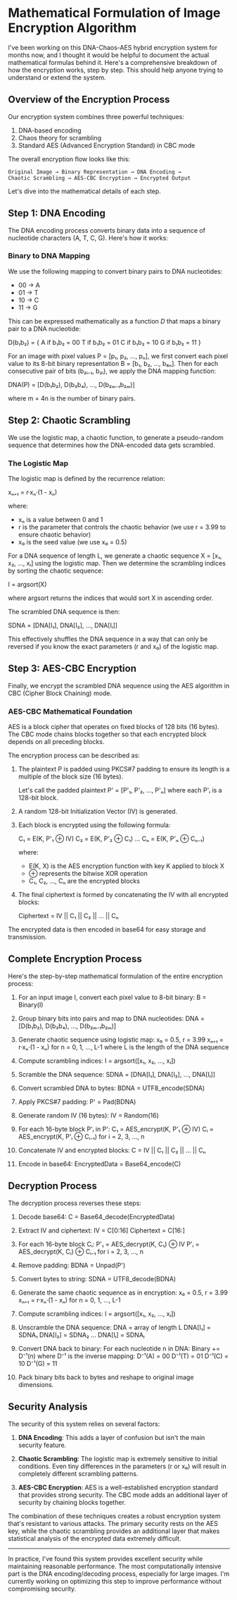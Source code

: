# Mathematical Formulation of Image Encryption Algorithm

I've been working on this DNA-Chaos-AES hybrid encryption system for months now, and I thought it would be helpful to document the actual mathematical formulas behind it. Here's a comprehensive breakdown of how the encryption works, step by step. This should help anyone trying to understand or extend the system.

## Overview of the Encryption Process

Our encryption system combines three powerful techniques:
1. DNA-based encoding
2. Chaos theory for scrambling
3. Standard AES (Advanced Encryption Standard) in CBC mode

The overall encryption flow looks like this:

```
Original Image → Binary Representation → DNA Encoding → 
Chaotic Scrambling → AES-CBC Encryption → Encrypted Output
```

Let's dive into the mathematical details of each step.

## Step 1: DNA Encoding

The DNA encoding process converts binary data into a sequence of nucleotide characters (A, T, C, G). Here's how it works:

### Binary to DNA Mapping
We use the following mapping to convert binary pairs to DNA nucleotides:
- 00 → A
- 01 → T
- 10 → C
- 11 → G

This can be expressed mathematically as a function *D* that maps a binary pair to a DNA nucleotide:

D(b₁b₂) = {
    A if b₁b₂ = 00
    T if b₁b₂ = 01
    C if b₁b₂ = 10
    G if b₁b₂ = 11
}

For an image with pixel values P = [p₁, p₂, ..., pₙ], we first convert each pixel value to its 8-bit binary representation B = [b₁, b₂, ..., b₈ₙ]. Then for each consecutive pair of bits (b₂ᵢ₋₁, b₂ᵢ), we apply the DNA mapping function:

DNA(P) = [D(b₁b₂), D(b₃b₄), ..., D(b₂ₘ₋₁b₂ₘ)]

where m = 4n is the number of binary pairs.

## Step 2: Chaotic Scrambling

We use the logistic map, a chaotic function, to generate a pseudo-random sequence that determines how the DNA-encoded data gets scrambled.

### The Logistic Map

The logistic map is defined by the recurrence relation:

xₙ₊₁ = r·xₙ·(1 - xₙ)

where:
- xₙ is a value between 0 and 1
- r is the parameter that controls the chaotic behavior (we use r = 3.99 to ensure chaotic behavior)
- x₀ is the seed value (we use x₀ = 0.5)

For a DNA sequence of length L, we generate a chaotic sequence X = [x₁, x₂, ..., xₗ] using the logistic map. Then we determine the scrambling indices by sorting the chaotic sequence:

I = argsort(X)

where argsort returns the indices that would sort X in ascending order.

The scrambled DNA sequence is then:

SDNA = [DNA[I₁], DNA[I₂], ..., DNA[Iₗ]]

This effectively shuffles the DNA sequence in a way that can only be reversed if you know the exact parameters (r and x₀) of the logistic map.

## Step 3: AES-CBC Encryption

Finally, we encrypt the scrambled DNA sequence using the AES algorithm in CBC (Cipher Block Chaining) mode.

### AES-CBC Mathematical Foundation

AES is a block cipher that operates on fixed blocks of 128 bits (16 bytes). The CBC mode chains blocks together so that each encrypted block depends on all preceding blocks.

The encryption process can be described as:

1. The plaintext P is padded using PKCS#7 padding to ensure its length is a multiple of the block size (16 bytes).
   
   Let's call the padded plaintext P' = [P'₁, P'₂, ..., P'ₙ] where each P'ᵢ is a 128-bit block.

2. A random 128-bit Initialization Vector (IV) is generated.

3. Each block is encrypted using the following formula:
   
   C₁ = E(K, P'₁ ⊕ IV)
   C₂ = E(K, P'₂ ⊕ C₁)
   ...
   Cₙ = E(K, P'ₙ ⊕ Cₙ₋₁)
   
   where:
   - E(K, X) is the AES encryption function with key K applied to block X
   - ⊕ represents the bitwise XOR operation
   - C₁, C₂, ..., Cₙ are the encrypted blocks

4. The final ciphertext is formed by concatenating the IV with all encrypted blocks:
   
   Ciphertext = IV || C₁ || C₂ || ... || Cₙ

The encrypted data is then encoded in base64 for easy storage and transmission.

## Complete Encryption Process

Here's the step-by-step mathematical formulation of the entire encryption process:

1. For an input image I, convert each pixel value to 8-bit binary: 
   B = Binary(I)

2. Group binary bits into pairs and map to DNA nucleotides:
   DNA = [D(b₁b₂), D(b₃b₄), ..., D(b₂ₘ₋₁b₂ₘ)]

3. Generate chaotic sequence using logistic map:
   x₀ = 0.5, r = 3.99
   xₙ₊₁ = r·xₙ·(1 - xₙ) for n = 0, 1, ..., L-1
   where L is the length of the DNA sequence

4. Compute scrambling indices:
   I = argsort([x₁, x₂, ..., xₗ])

5. Scramble the DNA sequence:
   SDNA = [DNA[I₁], DNA[I₂], ..., DNA[Iₗ]]

6. Convert scrambled DNA to bytes:
   BDNA = UTF8_encode(SDNA)

7. Apply PKCS#7 padding:
   P' = Pad(BDNA)

8. Generate random IV (16 bytes):
   IV = Random(16)

9. For each 16-byte block P'ᵢ in P':
   C₁ = AES_encrypt(K, P'₁ ⊕ IV)
   Cᵢ = AES_encrypt(K, P'ᵢ ⊕ Cᵢ₋₁) for i = 2, 3, ..., n

10. Concatenate IV and encrypted blocks:
    C = IV || C₁ || C₂ || ... || Cₙ

11. Encode in base64:
    EncryptedData = Base64_encode(C)

## Decryption Process

The decryption process reverses these steps:

1. Decode base64:
   C = Base64_decode(EncryptedData)

2. Extract IV and ciphertext:
   IV = C[0:16]
   Ciphertext = C[16:]

3. For each 16-byte block Cᵢ:
   P'₁ = AES_decrypt(K, C₁) ⊕ IV
   P'ᵢ = AES_decrypt(K, Cᵢ) ⊕ Cᵢ₋₁ for i = 2, 3, ..., n

4. Remove padding:
   BDNA = Unpad(P')

5. Convert bytes to string:
   SDNA = UTF8_decode(BDNA)

6. Generate the same chaotic sequence as in encryption:
   x₀ = 0.5, r = 3.99
   xₙ₊₁ = r·xₙ·(1 - xₙ) for n = 0, 1, ..., L-1

7. Compute scrambling indices:
   I = argsort([x₁, x₂, ..., xₗ])

8. Unscramble the DNA sequence:
   DNA = array of length L
   DNA[I₁] = SDNA₁
   DNA[I₂] = SDNA₂
   ...
   DNA[Iₗ] = SDNAₗ

9. Convert DNA back to binary:
   For each nucleotide n in DNA:
   Binary += D⁻¹(n) where D⁻¹ is the inverse mapping:
   D⁻¹(A) = 00
   D⁻¹(T) = 01
   D⁻¹(C) = 10
   D⁻¹(G) = 11

10. Pack binary bits back to bytes and reshape to original image dimensions.

## Security Analysis

The security of this system relies on several factors:

1. **DNA Encoding**: This adds a layer of confusion but isn't the main security feature.

2. **Chaotic Scrambling**: The logistic map is extremely sensitive to initial conditions. Even tiny differences in the parameters (r or x₀) will result in completely different scrambling patterns.

3. **AES-CBC Encryption**: AES is a well-established encryption standard that provides strong security. The CBC mode adds an additional layer of security by chaining blocks together.

The combination of these techniques creates a robust encryption system that's resistant to various attacks. The primary security rests on the AES key, while the chaotic scrambling provides an additional layer that makes statistical analysis of the encrypted data extremely difficult.

---

In practice, I've found this system provides excellent security while maintaining reasonable performance. The most computationally intensive part is the DNA encoding/decoding process, especially for large images. I'm currently working on optimizing this step to improve performance without compromising security.